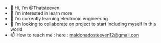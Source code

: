 - 👋 Hi, I’m @Thatsteeven
- 👀 I’m interested in learn more 
- 🌱 I’m currently learning electronic engineering
- 💞️ I’m looking to collaborate on project to start including myself in this world
- 📫 How to reach me : here : maldonadosteeven12@gmail.con

<!---
Thatsteeven/Thatsteeven is a ✨ special ✨ repository because its `README.md` (this file) appears on your GitHub profile.
You can click the Preview link to take a look at your changes.
--->
